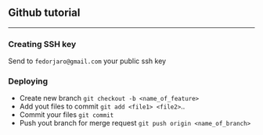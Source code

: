 ## Github tutorial

-------------

### Creating SSH key

Send to `fedorjaro@gmail.com` your public ssh key

### Deploying

* Create new branch `git checkout -b <name_of_feature>`
* Add yout files to commit `git add <file1> <file2>`..
* Commit your files `git commit`
* Push yout branch for merge request `git push origin <name_of_branch>`

